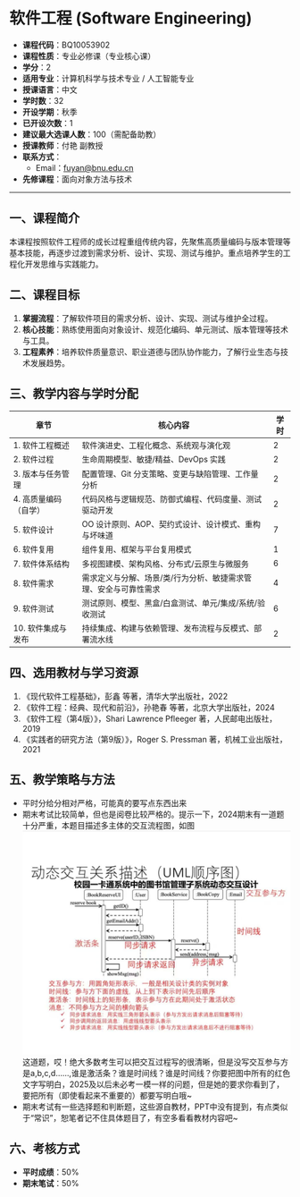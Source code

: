 # 软件工程 (Software Engineering)

- **课程代码**：BQ10053902  
- **课程性质**：专业必修课（专业核心课）  
- **学分**：2  
- **适用专业**：计算机科学与技术专业 / 人工智能专业  
- **授课语言**：中文  
- **学时数**：32  
- **开设学期**：秋季  
- **已开设次数**：1  
- **建议最大选课人数**：100（需配备助教）  
- **授课教师**：付艳 副教授  
- **联系方式**：  
  - Email：fuyan@bnu.edu.cn  
- **先修课程**：面向对象方法与技术  

---

## 一、课程简介

本课程按照软件工程师的成长过程重组传统内容，先聚焦高质量编码与版本管理等基本技能，再逐步过渡到需求分析、设计、实现、测试与维护。重点培养学生的工程化开发思维与实践能力。

## 二、课程目标

1. **掌握流程**：了解软件项目的需求分析、设计、实现、测试与维护全过程。  
2. **核心技能**：熟练使用面向对象设计、规范化编码、单元测试、版本管理等技术与工具。  
3. **工程素养**：培养软件质量意识、职业道德与团队协作能力，了解行业生态与技术发展趋势。

## 三、教学内容与学时分配

| 章节                      | 核心内容                                                                                       | 学时   |
| ------------------------- | ---------------------------------------------------------------------------------------------- | ------ |
| 1. 软件工程概述           | 软件演进史、工程化概念、系统观与演化观                                                          | 2      |
| 2. 软件过程               | 生命周期模型、敏捷/精益、DevOps 实践                                                             | 2      |
| 3. 版本与任务管理         | 配置管理、Git 分支策略、变更与缺陷管理、工作量分析                                               | 2      |
| 4. 高质量编码（自学）     | 代码风格与逻辑规范、防御式编程、代码度量、测试驱动开发                                           | 2      |
| 5. 软件设计               | OO 设计原则、AOP、契约式设计、设计模式、重构与坏味道                                             | 7      |
| 6. 软件复用               | 组件复用、框架与平台复用模式                                                                     | 1      |
| 7. 软件体系结构           | 多视图建模、架构风格、分布式/云原生与微服务                                                       | 6      |
| 8. 软件需求               | 需求定义与分解、场景/类/行为分析、敏捷需求管理、安全与可靠性需求                                   | 4      |
| 9. 软件测试               | 测试原则、模型、黑盒/白盒测试、单元/集成/系统/验收测试                                             | 6      |
| 10. 软件集成与发布         | 持续集成、构建与依赖管理、发布流程与反模式、部署流水线                                             | 2      |

## 四、选用教材与学习资源

1. 《现代软件工程基础》，彭鑫 等著，清华大学出版社，2022  
2. 《软件工程：经典、现代和前沿》，孙艳春 等著，北京大学出版社，2024  
3. 《软件工程（第4版）》，Shari Lawrence Pfleeger 著，人民邮电出版社，2019  
4. 《实践者的研究方法（第9版）》，Roger S. Pressman 著，机械工业出版社，2021  

## 五、教学策略与方法

- 平时分给分相对严格，可能真的要写点东西出来
- 期末考试比较简单，但也是阅卷比较严格的。提示一下，2024期末有一道题十分严重，本题目描述多主体的交互流程图，如图  
![GitHub图像](https://github.com/kmp1001/AIoBNU/blob/main/%E5%A4%A7%E4%B8%89%E4%B8%8A%E5%AD%A6%E6%9C%9F/%E8%BD%AF%E4%BB%B6%E5%B7%A5%E7%A8%8B/%E5%8A%A8%E6%80%81%E4%BA%A4%E4%BA%92%E5%85%B3%E7%B3%BB%E6%8F%8F%E8%BF%B0%EF%BC%88UML%E5%9B%BE%EF%BC%89.jpg)
这道题，哎！绝大多数考生可以把交互过程写的很清晰，但是没写交互参与方是a,b,c,d……,谁是激活条？谁是时间线？谁是时间线？你要把图中所有的红色文字写明白，2025及以后未必考一模一样的问题，但是她的要求你看到了，要把所有（即使看起来不重要的）都要写明白哦~
- 期末考试有一些选择题和判断题，这些源自教材，PPT中没有提到，有点类似于“常识”，恕笔者记不住具体题目了，有空多看看教材内容吧~

## 六、考核方式

- **平时成绩**：50%  
- **期末笔试**：50%  
